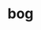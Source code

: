 ---
category: 3-letters
denotation: null
name: bog
reference_link: https://www.etymonline.com/word/bog
root_language: null
root_name: null
title: bog
type: free
word_sums:
- respelling: bog
  sum: 'Bog + '
---